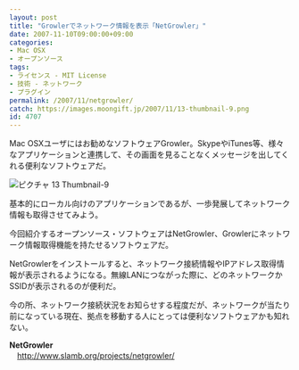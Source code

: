 ```yaml
---
layout: post
title: "Growlerでネットワーク情報を表示「NetGrowler」"
date: 2007-11-10T09:00:00+09:00
categories:
- Mac OSX
- オープンソース
tags: 
- ライセンス - MIT License
- 技術 - ネットワーク
- プラグイン
permalink: /2007/11/netgrowler/
catch: https://images.moongift.jp/2007/11/13-thumbnail-9.png
id: 4707
---
```

Mac OSXユーザにはお勧めなソフトウェアGrowler。SkypeやiTunes等、様々なアプリケーションと連携して、その画面を見ることなくメッセージを出してくれる便利なソフトウェアだ。   
  
 ![ピクチャ 13 Thumbnail-9](https://images.moongift.jp/2007/11/13-thumbnail-9.png)  
  
基本的にローカル向けのアプリケーションであるが、一歩発展してネットワーク情報も取得させてみよう。   
  
今回紹介するオープンソース・ソフトウェアはNetGrowler、Growlerにネットワーク情報取得機能を持たせるソフトウェアだ。   
<!--more-->  
NetGrowlerをインストールすると、ネットワーク接続情報やIPアドレス取得情報が表示されるようになる。無線LANにつながった際に、どのネットワークかSSIDが表示されるのが便利だ。   
  
今の所、ネットワーク接続状況をお知らせする程度だが、ネットワークが当たり前になっている現在、拠点を移動する人にとっては便利なソフトウェアかも知れない。   
  
**NetGrowler**   
　[http://www.slamb.org/projects/netgrowler/   
](http://www.slamb.org/projects/netgrowler/)

